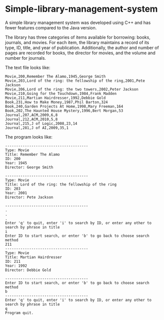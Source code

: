 # Simple-library-management-system

A simple library management system was developed using C++ and has fewer features compared to the Java version.

The library has three categories of items available for borrowing: books, journals, and movies. For each item, the library maintains a record of its type, ID, title, and year of publication. Additionally, the author and number of pages are recorded for books, the director for movies, and the volume and number for journals.

The text file looks like:

```
Movie,200,Remember The Alamo,1945,George Smith
Movie,203,Lord of the ring: the fellowship of the ring,2001,Pete Jackson
Movie,206,Lord of the ring: the two towers,2002,Peter Jackson
Movie,210,Going for the Touchdown,1984,Frank Madden
Movie,211,Martian Hairdresser,1992,Debbie Gold
Book,231,How to Make Money,1987,Phil Barton,324
Book,240,Garden Projects At Home,1998,Mary Freeman,164
Book,202,The Haunted House Mystery,1996,Bert Morgan,53
Journal,207,ACM,2009,6,8
Journal,212,ACM,2010,5,8
Journal,215,J of Logic,2008,23,14
Journal,281,J of AI,2009,35,1

```

The program looks like:

```
--------------------------------------
Type: Movie
Title: Remember The Alamo
ID: 200
Year: 1945
Director: George Smith

--------------------------------------
Type: Movie
Title: Lord of the ring: the fellowship of the ring
ID: 203
Year: 2001
Director: Pete Jackson

--------------------------------------
.
.
.
Enter 'q' to quit, enter 'i' to search by ID, or enter any other to search by phrase in title
i
Enter ID to start search, or enter 'b' to go back to choose search method
211
--------------------------------------
Type: Movie
Title: Martian Hairdresser
ID: 211
Year: 1992
Director: Debbie Gold

--------------------------------------
Enter ID to start search, or enter 'b' to go back to choose search method
b
--------------------------------------
Enter 'q' to quit, enter 'i' to search by ID, or enter any other to search by phrase in title
q
Program quit.
```
